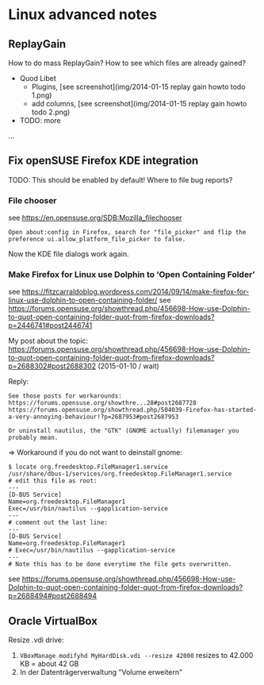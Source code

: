 Linux advanced notes
====================

ReplayGain
----------
How to do mass ReplayGain? How to see which files are already gained?

  * Quod Libet
    * Plugins, [see screenshot](img/2014-01-15 replay gain howto todo 1.png)
    * add columns, [see screenshot](img/2014-01-15 replay gain howto todo 2.png)
  * TODO: more

...


Fix openSUSE Firefox KDE integration
------------------------------------

TODO: This should be enabled by default! Where to file bug reports?

### File chooser

see https://en.opensuse.org/SDB:Mozilla_filechooser

```
Open about:config in Firefox, search for "file_picker" and flip the preference ui.allow_platform_file_picker to false.
```

Now the KDE file dialogs work again.

### Make Firefox for Linux use Dolphin to ‘Open Containing Folder’


see https://fitzcarraldoblog.wordpress.com/2014/09/14/make-firefox-for-linux-use-dolphin-to-open-containing-folder/
see https://forums.opensuse.org/showthread.php/456698-How-use-Dolphin-to-quot-open-containing-folder-quot-from-firefox-downloads?p=2446741#post2446741

My post about the topic: https://forums.opensuse.org/showthread.php/456698-How-use-Dolphin-to-quot-open-containing-folder-quot-from-firefox-downloads?p=2688302#post2688302
(2015-01-10 / wait)

Reply:
```
See those posts for workarounds:
https://forums.opensuse.org/showthre...28#post2687728
https://forums.opensuse.org/showthread.php/504039-Firefox-has-started-a-very-annoying-behaviour!?p=2687953#post2687953

Or uninstall nautilus, the "GTK" (GNOME actually) filemanager you probably mean.
```

=> Workaround if you do not want to deinstall gnome:
```
$ locate org.freedesktop.FileManager1.service
/usr/share/dbus-1/services/org.freedesktop.FileManager1.service
# edit this file as root:
---
[D-BUS Service]
Name=org.freedesktop.FileManager1
Exec=/usr/bin/nautilus --gapplication-service
---
# comment out the last line:
---
[D-BUS Service]
Name=org.freedesktop.FileManager1
# Exec=/usr/bin/nautilus --gapplication-service
---
# Note this has to be done everytime the file gets overwritten.
```
see https://forums.opensuse.org/showthread.php/456698-How-use-Dolphin-to-quot-open-containing-folder-quot-from-firefox-downloads?p=2688494#post2688494


Oracle VirtualBox
-----------------
Resize .vdi drive:
1. `VBoxManage modifyhd MyHardDisk.vdi --resize 42000` resizes to 42.000 KB = about 42 GB
2. In der Datenträgerverwaltung "Volume erweitern"

